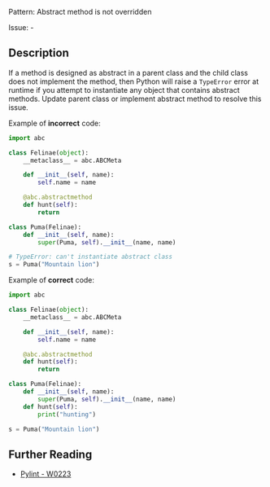 Pattern: Abstract method is not overridden

Issue: -

## Description

If a method is designed as abstract in a parent class and the child class does not implement the method, then Python will raise a `TypeError` error at runtime if you attempt to instantiate any object that contains abstract methods. Update parent class or implement abstract method to resolve this issue.


Example of **incorrect** code:

```python
import abc

class Felinae(object):
    __metaclass__ = abc.ABCMeta

    def __init__(self, name):
        self.name = name

    @abc.abstractmethod
    def hunt(self):
        return

class Puma(Felinae):
    def __init__(self, name):
        super(Puma, self).__init__(name, name)

# TypeError: can't instantiate abstract class
s = Puma("Mountain lion")
```

Example of **correct** code:

```python
import abc

class Felinae(object):
    __metaclass__ = abc.ABCMeta

    def __init__(self, name):
        self.name = name

    @abc.abstractmethod
    def hunt(self):
        return

class Puma(Felinae):
    def __init__(self, name):
        super(Puma, self).__init__(name, name)
    def hunt(self):
        print("hunting")    

s = Puma("Mountain lion")
```

## Further Reading

* [Pylint - W0223](http://pylint-messages.wikidot.com/messages:w0223)
